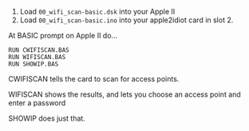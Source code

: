 
1. Load `00_wifi_scan-basic.dsk` into your Apple II
1. Load `00_wifi_scan-basic.ino` into your apple2idiot card in slot 2.

At BASIC prompt on Apple II do...

```BASIC
RUN CWIFISCAN.BAS
RUN WIFISCAN.BAS
RUN SHOWIP.BAS
```

CWIFISCAN tells the card to scan for access points.

WIFISCAN shows the results, and lets you choose an access point and enter a password

SHOWIP does just that.
